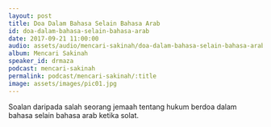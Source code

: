 ```yaml
---
layout: post
title: Doa Dalam Bahasa Selain Bahasa Arab
id: doa-dalam-bahasa-selain-bahasa-arab
date: 2017-09-21 11:00:00
audio: assets/audio/mencari-sakinah/doa-dalam-bahasa-selain-bahasa-arab.mp3
album: Mencari Sakinah
speaker_id: drmaza
podcast: mencari-sakinah
permalink: podcast/mencari-sakinah/:title
image: assets/images/pic01.jpg
---
```


Soalan daripada salah seorang jemaah tentang hukum berdoa dalam bahasa selain bahasa arab ketika solat. 
